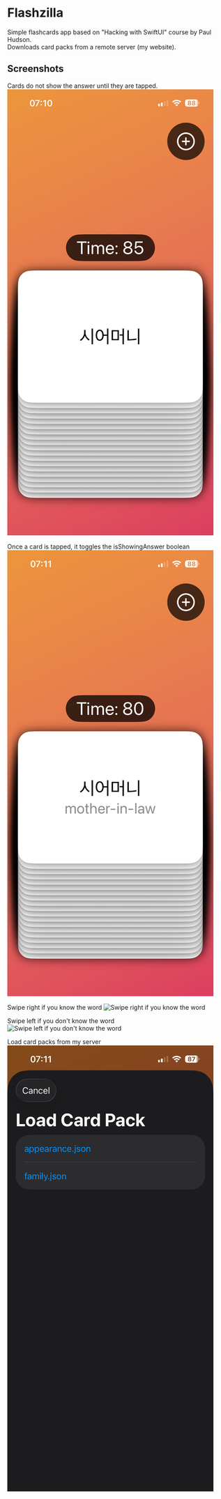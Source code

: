 # Flashzilla

Simple flashcards app based on "Hacking with SwiftUI" course by Paul Hudson.  
Downloads card packs from a remote server (my website).

## Screenshots

Cards do not show the answer until they are tapped.
![Cards do not show the answer until they are tapped](app_screenshots/card_no_answer.PNG)

Once a card is tapped, it toggles the isShowingAnswer boolean
![Once a card is tapped, it toggles the isShowingAnswer boolean](app_screenshots/card_tapped_show_answer.PNG)

Swipe right if you know the word
![Swipe right if you know the word](app_screenshots/swipe_right_green.PNG)

Swipe left if you don't know the word
![Swipe left if you don't know the word](app_screenshots/swipe_left_red.PNG)

Load card packs from my server
![Load card packs from my server](app_screenshots/loard_card_pack_remote.PNG)
